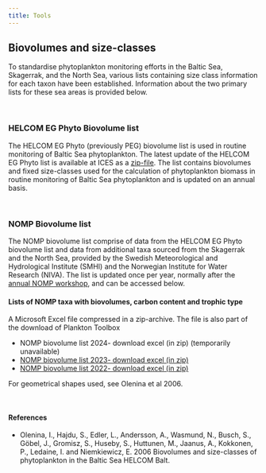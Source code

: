 ```yaml
---
title: Tools
---
```


## Biovolumes and size-classes

To standardise phytoplankton monitoring efforts in the Baltic Sea, Skagerrak, and the North Sea, various lists containing size class information for each taxon have been established. Information about the two primary lists for these sea areas is provided below.

&nbsp;  

### HELCOM EG Phyto Biovolume list

The HELCOM EG Phyto (previously PEG) biovolume list is used in routine monitoring of Baltic Sea phytoplankton. The latest update of the HELCOM EG Phyto list is available at ICES as a [zip-file](https://www.ices.dk/data/Documents/ENV/PEG_BVOL.zip). The list contains biovolumes and fixed size-classes used for the calculation of phytoplankton biomass in routine monitoring of Baltic Sea phytoplankton and is updated on an annual basis. 
  
&nbsp;  
  
### NOMP Biovolume list

The NOMP biovolume list comprise of data from the HELCOM EG Phyto biovolume list and data from additional taxa sourced from the Skagerrak and the North Sea, provided by the Swedish Meteorological and Hydrological Institute (SMHI) and the Norwegian Institute for Water Research (NIVA). The list is updated once per year, normally after the [annual NOMP workshop](/collaborations/), and can be accessed below.

#### Lists of NOMP taxa with biovolumes, carbon content and trophic type
A Microsoft Excel file compressed in a zip-archive. The file is also part of the download of Plankton Toolbox
* NOMP biovolume list 2024- download excel (in zip) (temporarily unavailable)
* [NOMP biovolume list 2023- download excel (in zip)](https://www.smhi.se/oceanografi/oce_info_data/shark_web/downloads/sbdi/NOMP/biovolume/nomp_taxa_biovolumes_and_carbon_2023.zip)
* [NOMP biovolume list 2022- download excel (in zip)](https://www.smhi.se/oceanografi/oce_info_data/shark_web/downloads/sbdi/NOMP/biovolume/nomp_taxa_biovolumes_and_carbon_2022.zip)

For geometrical shapes used, see Olenina et al 2006. 

&nbsp;  

#### References

- Olenina, I., Hajdu, S., Edler, L., Andersson, A., Wasmund, N., Busch, S., Göbel, J., Gromisz, S., Huseby, S., Huttunen, M., Jaanus, A., Kokkonen, P., Ledaine, I. and Niemkiewicz, E. 2006 Biovolumes and size-classes of phytoplankton in the Baltic Sea HELCOM Balt.
